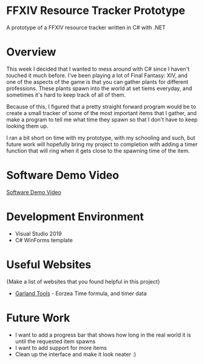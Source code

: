 # FFXIV Resource Tracker Prototype
A prototype of a FFXIV resource tracker written in C# with .NET

# Overview
This week I decided that I wanted to mess around with C# since I haven't touched it much before. I've been playing a lot of Final Fantasy: XIV, and one of the aspects of the game is that you can gather plants for different professions. These plants spawn into the world at set tiems everyday, and sometimes it's hard to keep track of all of them.

Because of this, I figured that a pretty straight forward program would be to create a small tracker of some of the most important items that I gather, and make a program to tell me what time they spawn so that I don't have to keep looking them up.

I ran a bit short on time with my prototype, with my schooling and such, but future work will hopefully bring my project to completion with adding a timer function that will ring when it gets close to the spawning time of the item.

# Software Demo Video
[Software Demo Video](https://streamable.com/0b9k4t)

# Development Environment
- Visual Studio 2019
- C# WinForms template

# Useful Websites
{Make a list of websites that you found helpful in this project}
* [Garland Tools](https://garlandtools.org/bell/) - Eorzea Time formula, and timer data

# Future Work
* I want to add a progress bar that shows how long in the real world it is until the requested item spawns
* I want to add support for more items
* Clean up the interface and make it look neater :)

